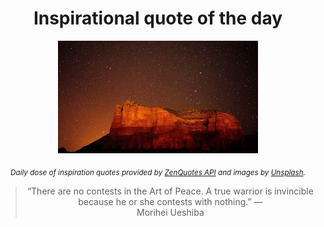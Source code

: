 
<div align="center">

# Inspirational quote of the day

<img src="./data/photo.jpeg" alt="Beautiful nature photo" width="320" height="180">

<sub><i>Daily dose of inspiration quotes provided by [ZenQuotes API](https://zenquotes.io/) and images by [Unsplash](https://unsplash.com/).</i></sub>


<blockquote>&ldquo;There are no contests in the Art of Peace. A true warrior is invincible because he or she contests with nothing.&rdquo; &mdash; <footer>Morihei Ueshiba</footer></blockquote>

</div>
